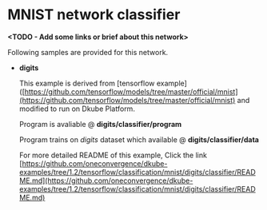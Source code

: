 # MNIST network classifier
**<TODO - Add some links or brief about this network>**

Following samples are provided for this network.
- **digits**

    This example is derived from [tensorflow example]([https://github.com/tensorflow/models/tree/master/official/mnist](https://github.com/tensorflow/models/tree/master/official/mnist) and modified to run on Dkube Platform.

    Program is avaliable @ **digits/classifier/program**

    Program trains on *digits* dataset which available @ **digits/classifier/data**

    For more detailed README of this example, Click the link [https://github.com/oneconvergence/dkube-examples/tree/1.2/tensorflow/classification/mnist/digits/classifier/README.md](https://github.com/oneconvergence/dkube-examples/tree/1.2/tensorflow/classification/mnist/digits/classifier/README.md)

